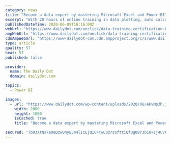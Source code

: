```yaml
---
category: news
title: "Become a data expert by mastering Microsoft Excel and Power BI"
excerpt: "With 28 hours of online training in data plotting, auto calculation, macros, visualization, and more, this go-at-your-own-pace education can give you the skills you need to better your career. The courses are designed by award-winning training organizations,"
publishedDateTime: 2020-06-09T16:16:00Z
webUrl: "https://www.dailydot.com/unclick/data-training-certification-bundle/"
ampWebUrl: "https://www.dailydot.com/unclick/data-training-certification-bundle/?amp"
cdnAmpWebUrl: "https://www-dailydot-com.cdn.ampproject.org/c/s/www.dailydot.com/unclick/data-training-certification-bundle/?amp"
type: article
quality: 57
heat: 57
published: false

provider:
  name: The Daily Dot
  domain: dailydot.com

topics:
  - Power BI

images:
  - url: "https://www.dailydot.com/wp-content/uploads/2020/06/ekvMp3h.jpg"
    width: 2000
    height: 1000
    isCached: true
    title: "Become a data expert by mastering Microsoft Excel and Power BI"

secured: "7bD3XtNskaReQzwQnyBJm4lIzEjQI0FYwC8zrzsfttiQfQg0Br3bIn+1j4CvFx/mCPpx5PQfxUve31pRM3Jt0DM0mvVEoK0x1Ak8vS2QFy6dK4A+XnmOYPOioGW6cqnWecPEffb6VtPLrx2kCn06myrDVdWroORI/HXrFP8qfgrssCc1AXH+06c+CMNVYAPlMSEeQNLE6MeI7QDSsdx0VAg8RwXoHoWUve1JgYK3/X+BskV/NtxraZuZkMfPyavuZsi3Jn+A+hYXwOslllhrxhYzaGZeVYpAMfgFaUBhxQqwAhx3Wj75857i66UFj9El;xbLt5RWhUe0/rGjAwt0Okw=="
---
```


